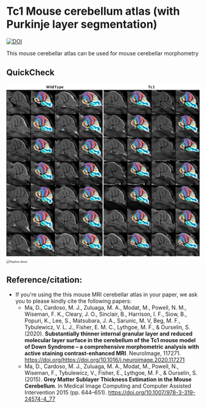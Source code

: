 # Tc1 Mouse cerebellum atlas (with Purkinje layer segmentation)


[![DOI](https://zenodo.org/badge/166476589.svg)](https://zenodo.org/badge/latestdoi/166476589)


This mouse cerebellar atlas can be used for  mouse cerebellar morphometry


## QuickCheck

<img src="../docs/segmentation_qc_all_28_original_aspect_ratio.png" alt="QuickCheck demo" style="zoom:50%;" />
<img src="../docs/pipeline_results_step1.png" alt="Pipeline demo" style="zoom:50%;" />

## Reference/citation:
- If you're using the this mouse MRI cerebellar atlas in your paper, we ask you to please kindly cite the following papers:
  - Ma, D., Cardoso, M. J., Zuluaga, M. A., Modat, M., Powell, N. M., Wiseman, F. K., Cleary, J. O., Sinclair, B., Harrison, I. F., Siow, B., Popuri, K., Lee, S., Matsubara, J. A., Sarunic, M. V, Beg, M. F., Tybulewicz, V. L. J., Fisher, E. M. C., Lythgoe, M. F., & Ourselin, S. (2020). **Substantially thinner internal granular layer and reduced molecular layer surface in the cerebellum of the Tc1 mouse model of Down Syndrome – a comprehensive morphometric analysis with active staining contrast-enhanced MRI**. NeuroImage, 117271. https://doi.org/https://doi.org/10.1016/j.neuroimage.2020.117271
  - Ma, D., Cardoso, M. J., Zuluaga, M. A., Modat, M., Powell, N., Wiseman, F., Tybulewicz, V., Fisher, E., Lythgoe, M. F., & Ourselin, S. (2015). **Grey Matter Sublayer Thickness Estimation in the Mouse Cerebellum**. In Medical Image Computing and Computer Assisted Intervention 2015 (pp. 644–651). https://doi.org/10.1007/978-3-319-24574-4_77
